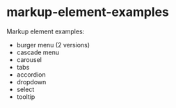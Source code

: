# markup-element-examples
Markup element examples:
- burger menu (2 versions)
- cascade menu
- carousel
- tabs
- accordion
- dropdown
- select
- tooltip
